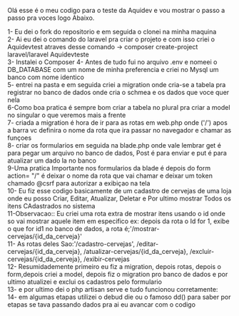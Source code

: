 Olá esse é o meu codigo para o teste da Aquidev e vou mostrar o passo a passo pra voces logo Abaixo.

1- Eu dei o fork do repositorio e em seguida o clonei na minha maquina <br>
2- Ai eu dei o comando do laravel pra criar o projeto e com isso criei o Aquidevtest atraves desse comando -> composer create-project laravel/laravel Aquidevteste <br>
3- Instalei o Composer
4- Antes de tudo fui no arquivo .env e nomeei o DB_DATABASE com um nome de minha preferencia e criei no Mysql um banco com nome identico <br>
5- entrei na pasta e em seguida criei a migration onde cria-se a tabela pra registrar no banco de dados onde cria o schmea e os dados que voce quer nela <br>
6-Como boa pratica é sempre bom criar a tabela no plural pra criar a model no singular o que veremos mais a frente <br>
7- criada a migration é hora de ir para as rotas em web.php onde ('/') apos a barra vc definira o nome da rota que ira passar no navegador e chamar as funçoes <br>
8- criar os formularios em seguida na blade.php onde vale lembrar get é para pegar um arquivo no banco de dados, Post é para enviar e put é para atualizar um dado la no banco <br>
9-Uma pratica Importante nos formularios da blade é depois do form action= "/" é deixar o nome da rota que vai chamar e deixar um token chamado @csrf para autorizar a exibiçao na tela <br>
10- Eu fiz esse codigo basicamente de um cadastro de cervejas de uma loja onde eu posso Criar, Editar, Atualizar, Deletar e Por ultimo mostrar Todos os itens CAdastrados no sistema <br>
11-Observacao:: Eu criei uma rota extra de mostrar itens usando o id onde so vai mostrar aquele item em especifico ex: depois da rota o Id for 1, exibe o que for id1 no banco de dados,
a rota é;'/mostrar-cervejas/{id_da_cerveja}' <br>
11- As rotas deles Sao:'/cadastro-cervejas', /editar-cervejas/{id_da_cerveja}, /atualizar-cervejas/{id_da_cerveja}, /excluir-cervejas/{id_da_cerveja}, /exibir-cervejas <br>
12- Resumidademente primeiro eu fiz a migration, depois rotas, depois o form,depois criei a model, depois fiz o migration pro banco de dados e por ultimo atualizei e exclui os cadastros pelo formulario <br>
13- e por ultimo dei o php artisan serve e tudo funcionou corretamente: <br>
14- em algumas etapas utilizei o debud die ou o famoso dd() para saber por etapas se tava passando dados pra ai eu avancar com o codigo <br>
